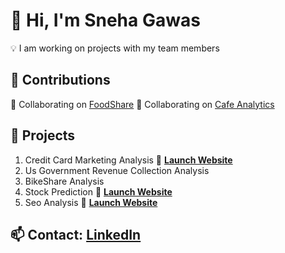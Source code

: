 
# 👋 Hi, I'm Sneha Gawas

💡 I am working on projects with my team members

## 🚀 Contributions
🔹 Collaborating on [FoodShare](https://github.com/pallavibandarkar/FoodShare.git)
🔹 Collaborating on [Cafe Analytics](https://github.con/pallavibandarkar/Cafe-Analytics.git)
##  🚀  Projects
1) Credit Card Marketing Analysis 🔗 **[Launch Website](https://frontend-miv7.onrender.com)**
2) Us Government Revenue Collection Analysis
3) BikeShare Analysis
4) Stock Prediction  🔗 **[Launch Website](https://stock12.streamlit.app/)**
5) Seo Analysis 🔗 **[Launch Website](https://seo-mmzn.onrender.com/)**
## 📫 **Contact:** [LinkedIn](https://linkedin.com/in/sneha-gawas)  
